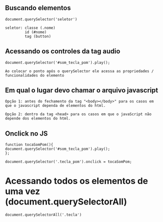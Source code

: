 ## Buscando elementos

    document.querySelector('seletor')

    seletor: classe (.nome)
             id (#nome)
             tag (button)

## Acessando os controles da tag audio

    document.querySelector('#som_tecla_pom').play();

    Ao colocar o ponto após o querySelector ele acessa as propriedades / funcionalidades do elemento


## Em qual o lugar devo chamar o arquivo javascript

    Opção 1: antes do fechamento da tag "<body></body>" para os casos em que o javascript dependa de elementos do html.

    Opção 2: dentro da tag <head> para os casos em que o javaScript não depende dos elementos do html.

## Onclick no JS

    function tocaSomPom(){
    document.querySelector('#som_tecla_pom').play();
    };

    document.querySelector('.tecla_pom').onclick = tocaSomPom;  
            


# Acessando todos os elementos de uma vez (document.querySelectorAll)

    document.querySelectorAll('.tecla')



